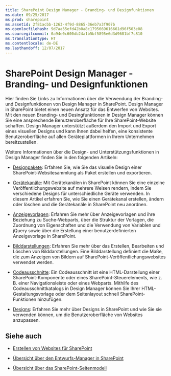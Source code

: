 ```yaml
---
title: SharePoint Design Manager - Branding- und Designfunktionen
ms.date: 09/25/2017
ms.prod: sharepoint
ms.assetid: 2f81acbb-1263-4f9d-8865-36eb7a3f907b
ms.openlocfilehash: 9d7aa55efd42b0a8c1795669616661d96f503e08
ms.sourcegitcommit: 0a94e0c600db24a1b5bf5895e6d3d9681bf7c810
ms.translationtype: HT
ms.contentlocale: de-DE
ms.lasthandoff: 12/07/2017
---
```

# <a name="sharepoint-design-manager-branding-and-design-capabilities"></a>SharePoint Design Manager - Branding- und Designfunktionen
Hier finden Sie Links zu Informationen über die Verwendung der Branding- und Designfunktionen von Design Manager in SharePoint. Design Manager in SharePoint bietet einen neuen Ansatz für das Entwerfen von Websites. Mit den neuen Branding- und Desingfunktionen in Design Manager können Sie eine ansprechende Benutzeroberfläche für Ihre SharePoint-Website schaffen. Design Manager unterstützt außerdem den Import und Export eines visuellen Designs und kann Ihnen dabei helfen, eine konsistente Benutzeroberfläche auf allen Geräteplattformen in Ihrem Unternehmen bereitzustellen.
  
    
    

Weitere Informationen über die Design- und Unterstützungsfunktionen in Design Manager finden Sie in den folgenden Artikeln:
-  [Designpakete](sharepoint-design-manager-design-packages.md): Erfahren Sie, wie Sie das visuelle Design einer SharePoint-Websitesammlung als Paket erstellen und exportieren.
    
  
-  [Gerätekanäle](sharepoint-design-manager-device-channels.md): Mit Gerätekanälen in SharePoint können Sie eine einzelne Veröffentlichungswebsite auf mehrere Weisen rendern, indem Sie verschiedene Designs für unterschiedliche Geräte verwenden. In diesem Artikel erfahren Sie, wie Sie einen Gerätekanal erstellen, ändern oder löschen und die Gerätekanäle in SharePoint neu anordnen.
    
  
-  [Anzeigevorlagen](sharepoint-design-manager-display-templates.md): Erfahren Sie mehr über Anzeigevorlagen und ihre Beziehung zu Suche-Webparts, über die Struktur der Vorlagen, die Zuordnung von Eigenschaften und die Verwendung von Variablen und jQuery sowie über die Erstellung einer benutzerdefinierten Anzeigevorlage in SharePoint.
    
  
-  [Bilddarstellungen](sharepoint-design-manager-image-renditions.md): Erfahren Sie mehr über das Erstellen, Bearbeiten und Löschen von Bilddarstellungen. Eine Bilddarstellung definiert die Maße, die zum Anzeigen von Bildern auf SharePoint-Veröffentlichungswebsites verwendet werden.
    
  
-  [Codeausschnitte](sharepoint-design-manager-snippets.md): Ein Codeausschnitt ist eine HTML-Darstellung einer SharePoint-Komponente oder eines SharePoint-Steuerelements, wie z. B. einer Navigationsleiste oder eines Webparts. Mithilfe des Codeausschnittkatalogs in Design Manager können Sie Ihrer HTML-Gestaltungsvorlage oder dem Seitenlayout schnell SharePoint-Funktionen hinzufügen.
    
  
-  [Designs](themes-overview-for-sharepoint.md): Erfahren Sie mehr über Designs in SharePoint und wie Sie sie verwenden können, um die Benutzeroberfläche von Websites anzupassen.
    
  

## <a name="see-also"></a>Siehe auch
<a name="bk_addresources"> </a>


-  [Erstellen von Websites für SharePoint](build-sites-for-sharepoint.md)
    
  
-  [Übersicht über den Entwurfs-Manager in SharePoint](overview-of-design-manager-in-sharepoint.md)
    
  
-  [Übersicht über das SharePoint-Seitenmodell](overview-of-the-sharepoint-page-model.md)
    
  

